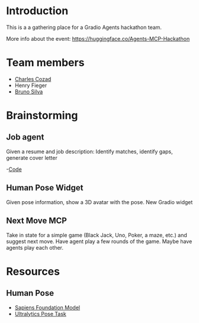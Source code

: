 # Introduction
This is a a gathering place for a Gradio Agents hackathon team.

More info about the event: https://huggingface.co/Agents-MCP-Hackathon

# Team members

- [Charles Cozad](https://github.com/ccozad)
- Henry Fieger 
- [Bruno Silva](https://github.com/brunosilvadev)

# Brainstorming

## Job agent
Given a resume and job description: Identify matches, identify gaps, generate cover letter

 -[Code](/job-agent/)

## Human Pose Widget
Given pose information, show a 3D avatar with the pose. New Gradio widget

## Next Move MCP
Take in state for a simple game (Black Jack, Uno, Poker, a maze, etc.) and suggest next move. Have agent play a few rounds of the game. Maybe have agents play each other.

# Resources

## Human Pose
 - [Sapiens Foundation Model](https://www.meta.com/emerging-tech/codec-avatars/sapiens/)
 - [Ultralytics Pose Task](https://docs.ultralytics.com/tasks/pose/)
